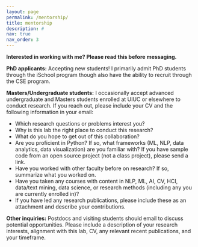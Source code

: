 ```yaml
---
layout: page
permalink: /mentorship/
title: mentorship
description: #
nav: true
nav_order: 3
---
```


**Interested in working with me? Please read this before messaging.**

<!-- _I receive many email requests and cannot respond to them all. To increase your chances of receiving a response, please be as specific in your message and request as possible._

## Join our group -->

**PhD applicants:** Accepting new students! I primarily admit PhD students through the iSchool program though also have the ability to recruit through the CSE program.

**Masters/Undergraduate students:** I occasionally accept advanced undergraduate and Masters students enrolled at UIUC or elsewhere to conduct research. If you reach out, please include your CV and the following information in your email:

* Which research questions or problems interest you?
* Why is this lab the right place to conduct this research?
* What do you hope to get out of this collaboration?
* Are you proficient in Python? If so, what frameworks (ML, NLP, data analytics, data visualization) are you familiar with? If you have sample code from an open source project (not a class project), please send a link.
* Have you worked with other faculty before on research? If so, summarize what you worked on.
* Have you taken any courses with content in NLP, ML, AI, CV, HCI, data/text mining, data science, or research methods (including any you are currently enrolled in)?
* If you have led any research publications, please include these as an attachment and describe your contributions.

**Other inquiries:** Postdocs and visiting students should email to discuss potential opportunities. Please include a description of your research interests, alignment with this lab, CV, any relevant recent publications, and your timeframe. 
